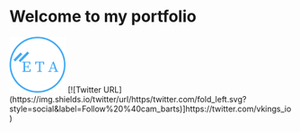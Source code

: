 <h1>Welcome to my portfolio</h1>
<img src="img/myLogo/new-logo.png" width="100" height="100">
[![Twitter URL](https://img.shields.io/twitter/url/https/twitter.com/fold_left.svg?style=social&label=Follow%20%40cam_barts)]https://twitter.com/vkings_io)

